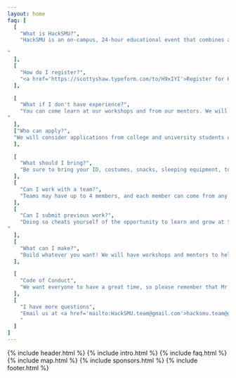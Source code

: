 ```yaml
---
layout: home
faq: [
  [
    "What is HackSMU?",
    "HackSMU is an on-campus, 24-hour educational event that combines a tech conference, a career fair, and a start-up competition. Come learn new skills, meet corporate recruiters, create amazing projects, and have fun at HackSMU!

"
  ],
  [
    "How do I register?",
    "<a href='https://scottyshaw.typeform.com/to/H9xIYI'>Register for HackSMU here!</a> Anyone with a valid SMU ID may register at the door, but we encourage you to do so as soon as possible. We will email acceptance letters, so be sure to mark <a href='mailto:HackSMU.team@gmail.com'>hacksmu.team@gmail.com</a> as an accepted sender."
  ],

  [
    "What if I don't have experience?",
    "You can come learn at our workshops and from our mentors. We will also award prizes for non-tech categories such as humor, aesthetics, creativity, and more.
"
  ],
  ["Who can apply?",
  "We will consider applications from college and university students of all majors and skills, as well as recent graduates and select high school students."
  ],

  [
    "What should I bring?",
    "Be sure to bring your ID, costumes, snacks, sleeping equipment, toiletries, glow-in-the-dark fidget spinners, laptop, hardware, and whatever else you want to help make HackSMU fun."
  ],
  [
    "Can I work with a team?",
    "Teams may have up to 4 members, and each member can come from any major, skill level, school, etc. If you are unable to find teammates before HackSMU, we’ll help you when the event starts."
  ],
  [
    "Can I submit previous work?",
    "Doing so cheats yourself of the opportunity to learn and grow at this educational event. Please respect yourself and those around you by presenting only what you create during HackSMU.
"
  ],
  [
    "What can I make?",
    "Build whatever you want! We will have workshops and mentors to help you build and present websites, mobile apps, VR games, sign-language translating gloves, and more!"
  ],

  [
    "Code of Conduct",
    "We want everyone to have a great time, so please remember that Mr. Rogers wants each of us to strive to accept others exactly the way they are, right here and now."
  ],
  [
    "I have more questions",
    "Email us at <a href='mailto:HackSMU.team@gmail.com'>hacksmu.team@gmail.com</a>, and we will reply as soon as we can! Be sure to mark <a href='mailto:HackSMU.team@gmail.com'>hacksmu.team@gmail.com</a> as an accepted sender.
    "
  ]
]
---
```

{% include header.html %}
{% include intro.html %}
{% include faq.html %}
{% include map.html %}
{% include sponsors.html %}
{% include footer.html %}
